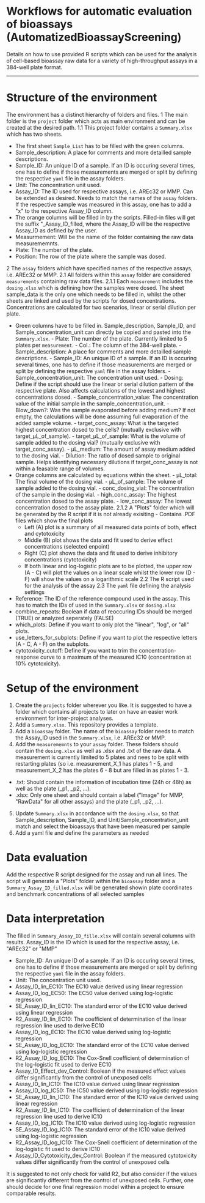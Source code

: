 # Workflows for automatic evaluation of bioassays (AutomatizedBioassayScreening)
Details on how to use provided R scripts which can be used for the analysis of cell-based bioassay raw data for a variety of high-throughput assays in a 384-well plate format.

---

# Structure of the environment

The environment has a distinct hierarchy of folders and files. 
1 The main folder is the `project` folder which acts as main environment and can be created at the desired path. 
 1.1 This project folder contains a `Summary.xlsx` which has two sheets.
  - The first sheet  `Sample_List` has to be filled with the green columns.
   - Sample_description: A place for comments and more detailled sample descriptions.
   - Sample_ID: An unique ID of a sample. If an ID is occuring several times, one has to define if those measurements are merged or split by defining the respective `yaml` file in the assay folders. 
   - Unit: The concentration unit used.
   - Assay_ID: The ID used for respective assays, i.e. AREc32 or MMP. Can be extended as desired. Needs to match the names of the `assay` folders. If the respective sample was measured in this assay, one has to add a "x" to the respective Assay_ID column. 
  - The orange columns will be filled in by the scripts. Filled-in files will get the suffix "_Assay_ID_filled, where the Assay_ID will be the respective Assay_ID as defined by the user. 
   - Measurmement: Will be the name of the folder containing the raw data measurememnts.
   - Plate: The number of the plate.
   - Position: The row of the plate where the sample was dosed.

2 The `assay` folders which have specified names of the respective assays, i.e. AREc32 or MMP.
 2.1 All folders within this `assay` folder are considered `measurements` containing raw data files.
  2.1.1 Each `measurement` includes the `dosing.xlsx` which is defining how the samples were dosed. The sheet sample_data is the only one which needs to be filled in, whilst the other sheets are linked and used by the scripts for dosed concentrations. Concentrations are calculated for two scenarios, linear or serial dilution per plate. 
   - Green columns have to be filled in. Sample_description, Sample_ID, and Sample_concentration_unit can directly be copied and pasted into the `Summary.xlsx`.
    - Plate: The number of the plate. Currently limited to 5 plates per `measurement`.
    - Col.: The column of the 384-well plate.
    - Sample_description: A place for comments and more detailled sample descriptions.
    - Sample_ID: An unique ID of a sample. If an ID is occuring several times, one has to define if those measurements are merged or split by defining the respective `yaml` file in the assay folders. 
    - Sample_concentration_unit: The concentration unit used.
    - Dosing: Define if the script should use the linear or serial dilution pattern of the respective plate. Also affects calculations of the lowest and highest concentrations dosed.
    - Sample_concentration_value: The concentration value of the initial sample in the sample_concentration_unit.
    - Blow_down?: Was the sample evaporated before adding medium? If not empty, the calculations will be done assuming full evaporation of the added sample volume.
    - target_conc_assay: What is the targeted highest concentration dosed to the cells? (mutually exclusive with target_µL_of_sample).
    - target_µL_of_sample: What is the volume of sample added to the dosing vial? (mutually exclusive with target_conc_assay).
    - µL_medium: The amount of assay medium added to the dosing vial.
    - Dilution: The ratio of dosed sample to original sample. Helps identifying necessary dilutions if target_conc_assay is not within a feasable range of volumes.
   - Orange columns are calculated by equations within the sheet.
    - µL_total: The final volume of the dosing vial.
    - µL_of_sample: The volume of sample added to the dosing vial.
    - conc_dosing_vial: The concentration of the sample in the dosing vial.
    - high_conc_assay: The highest concentration dosed to the assay plate.
    - low_conc_assay: The lowest concentration dosed to the assay plate.
  2.1.2 A "Plots" folder which will be generated by the R script if it is not already exisiting
    - Contains .PDF files which show the final plots
     - Left (A) plot is a summary of all measured data points of both, effect and cytotoxicity 
     - Middle (B) plot shows the data and fit used to derive effect concentrations (selected enpoint)
     - Right (C) plot shows the data and fit used to derive inhibitory concentrations (cytotoxicity)
     - If both linear and log-logistic plots are to be plotted, the upper row (A - C) will plot the values on a linear scale whilst the lower row (D - F) will show the values on a logarithmic scale
 2.2 The R script used for the analysis of the assay
 2.3 The `yaml` file defining the analysis settings
   - Reference: The ID of the reference compound used in the assay. This has to match the IDs of used in the `Summary.xlsx` or `dosing.xlsx`
   - combine_repeats: Boolean if data of reoccuring IDs should be merged (TRUE) or analyzed seperately (FALSE)
   - which_plots: Define if you want to only plot the "linear", "log", or "all" plots. 
   - use_letters_for_subplots: Define if you want to plot the respective letters (A - C, A - F) on the subplots.
   - cytotoxicity_cutoff: Define if you want to trim the concentration-response curve to a maximum of the measured IC10 (concentration at 10% cytotoxicity). 

# Setup of the environment

1) Create the `projects` folder wherever you like. It is suggested to have a folder which contains all projects to later on have an easier work environment for inter-project analyses. 
2) Add a `Summary.xlsx`. This repository provides a template. 
3) Add a `bioassay` folder. The name of the `bioassay` folder needs to match the Assay_ID used in the `Summary.xlsx`, i.e. AREc32 or MMP. 
4) Add the `measurememnts` to your `assay` folder. These folders should contain the `dosing.xlsx` as well as .xlsx and .txt of the raw data. A measurement is currently limited to 5 plates and nees to be split with restarting plates (so i.e. measurement_X_1 has plates 1 - 5, and measurement_X_2 has the plates 6 - 8 but are filled in as plates 1 - 3. 
 - .txt: Should contain the information of incubation time (24h or 48h) as well as the plate (_p1, _p2, ...). 
 - .xlsx: Only one sheet and should contain a label ("Image" for MMP, "RawData" for all other assays) and the plate (_p1, _p2, ...).
5) Update `Summary.xlsx` in accordance with the `dosing.xlsx`, so that Sample_description, Sample_ID, and Unit/Sample_concentration_unit match and select the bioassays that have been measured per sample
6) Add a yaml file and define the parameters as needed

# Data evaluation

Add the respective R script designed for the assay and run all lines. The script will generate a "Plots" folder within the `bioassay` folder and a `Summary_Assay_ID_filled.xlsx` will be generated showin plate coordinates and benchmark concentrations of all selected samples

# Data interpretation

The filled in `Summary_Assay_ID_fille.xlsx` will contain several columns with results. Assay_ID is the ID which is used for the respective assay, i.e. "AREc32" or "MMP"
 - Sample_ID: An unique ID of a sample. If an ID is occuring several times, one has to define if those measurements are merged or split by defining the respective `yaml` file in the assay folders. 
 - Unit: The concentration unit used.
 - Assay_ID_lin_EC10: The EC10 value derived using linear regression
 - Assay_ID_log_EC50: The EC50 value derived using log-logistic regression
 - SE_Assay_ID_lin_EC10: The standard error of the EC10 value derived using linear regression
 - R2_Assay_ID_lin_EC10: The coefficient of determination of the linear regression line used to derive EC10
 - Assay_ID_log_EC10: The EC10 value derived using log-logistic regression
 - SE_Assay_ID_log_EC10: The standard error of the EC10 value derived using log-logistic regression
 - R2_Assay_ID_log_EC10: The Cox-Snell coefficient of determination of the log-logistic fit used to derive EC10
 - Assay_ID_Effect_dev_Control: Boolean if the measured effect values differ significantly from the control of unexposed cells
 - Assay_ID_lin_IC10: The IC10 value derived using linear regression
 - Assay_ID_log_IC50: The IC50 value derived using log-logistic regression
 - SE_Assay_ID_lin_IC10: The standard error of the IC10 value derived using linear regression
 - R2_Assay_ID_lin_IC10: The coefficient of determination of the linear regression line used to derive IC10
 - Assay_ID_log_IC10: The IC10 value derived using log-logistic regression
 - SE_Assay_ID_log_IC10: The standard error of the IC10 value derived using log-logistic regression
 - R2_Assay_ID_log_IC10: The Cox-Snell coefficient of determination of the log-logistic fit used to derive IC10
 - Assay_ID_Cytotoxicity_dev_Control: Boolean if the measured cytotoxicity values differ significantly from the control of unexposed cells

It is suggested to not only check for valid R2, but also consider if the values are significantly different from the control of unexposed cells. Further, one should decide for one final regression model within a project to ensure comparable results. 
